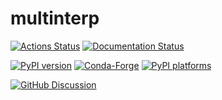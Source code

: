 # multinterp

[![Actions Status][actions-badge]][actions-link]
[![Documentation Status][rtd-badge]][rtd-link]

[![PyPI version][pypi-version]][pypi-link]
[![Conda-Forge][conda-badge]][conda-link]
[![PyPI platforms][pypi-platforms]][pypi-link]

[![GitHub Discussion][github-discussions-badge]][github-discussions-link]

<!-- SPHINX-START -->

<!-- prettier-ignore-start -->
[actions-badge]:            https://github.com/alanlujan91/multinterp/workflows/CI/badge.svg
[actions-link]:             https://github.com/alanlujan91/multinterp/actions
[conda-badge]:              https://img.shields.io/conda/vn/conda-forge/multinterp
[conda-link]:               https://github.com/conda-forge/multinterp-feedstock
[github-discussions-badge]: https://img.shields.io/static/v1?label=Discussions&message=Ask&color=blue&logo=github
[github-discussions-link]:  https://github.com/alanlujan91/multinterp/discussions
[pypi-link]:                https://pypi.org/project/multinterp/
[pypi-platforms]:           https://img.shields.io/pypi/pyversions/multinterp
[pypi-version]:             https://img.shields.io/pypi/v/multinterp
[rtd-badge]:                https://readthedocs.org/projects/multinterp/badge/?version=latest
[rtd-link]:                 https://multinterp.readthedocs.io/en/latest/?badge=latest

<!-- prettier-ignore-end -->
